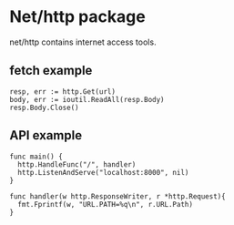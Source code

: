 # Net/http package

net/http contains internet access tools.

## fetch example
```
resp, err := http.Get(url)
body, err := ioutil.ReadAll(resp.Body)
resp.Body.Close()

```

## API example
```
func main() {
  http.HandleFunc("/", handler)
  http.ListenAndServe("localhost:8000", nil)
}

func handler(w http.ResponseWriter, r *http.Request){
  fmt.Fprintf(w, "URL.PATH=%q\n", r.URL.Path)
}
```
